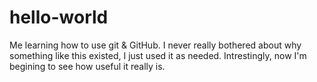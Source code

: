 # hello-world
Me learning how to use git &amp; GitHub. 
I never really bothered about why something like this existed, I just used it as needed.
Intrestingly, now I'm begining to see how useful it really is.
